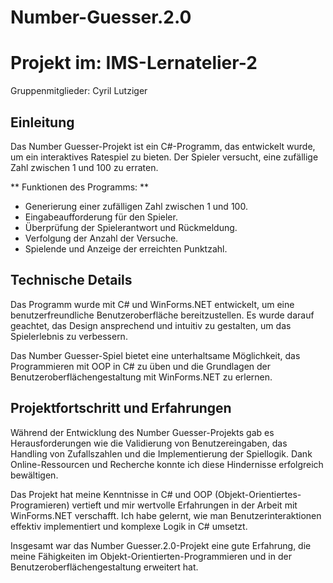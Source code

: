 # Number-Guesser.2.0

# Projekt im: IMS-Lernatelier-2

Gruppenmitglieder: Cyril Lutziger

## Einleitung

Das Number Guesser-Projekt ist ein C#-Programm, das entwickelt wurde, um ein interaktives Ratespiel zu bieten. Der Spieler versucht, eine zufällige Zahl zwischen 1 und 100 zu erraten.

** Funktionen des Programms: **

- Generierung einer zufälligen Zahl zwischen 1 und 100.
- Eingabeaufforderung für den Spieler.
- Überprüfung der Spielerantwort und Rückmeldung.
- Verfolgung der Anzahl der Versuche.
- Spielende und Anzeige der erreichten Punktzahl.

## Technische Details

Das Programm wurde mit C# und WinForms.NET entwickelt, um eine benutzerfreundliche Benutzeroberfläche bereitzustellen. Es wurde darauf geachtet, das Design ansprechend und intuitiv zu gestalten, um das Spielerlebnis zu verbessern.

Das Number Guesser-Spiel bietet eine unterhaltsame Möglichkeit, das Programmieren mit OOP in C# zu üben und die Grundlagen der Benutzeroberflächengestaltung mit WinForms.NET zu erlernen.

## Projektfortschritt und Erfahrungen

Während der Entwicklung des Number Guesser-Projekts gab es Herausforderungen wie die Validierung von Benutzereingaben, das Handling von Zufallszahlen und die Implementierung der Spiellogik. Dank Online-Ressourcen und Recherche konnte ich diese Hindernisse erfolgreich bewältigen.

Das Projekt hat meine Kenntnisse in C# und OOP (Objekt-Orientiertes-Programieren) vertieft und mir wertvolle Erfahrungen in der Arbeit mit WinForms.NET verschafft. Ich habe gelernt, wie man Benutzerinteraktionen effektiv implementiert und komplexe Logik in C# umsetzt.

Insgesamt war das Number Guesser.2.0-Projekt eine gute Erfahrung, die meine Fähigkeiten im Objekt-Orientierten-Programmieren und in der Benutzeroberflächengestaltung erweitert hat.
